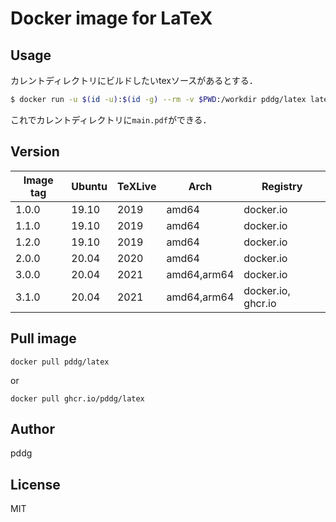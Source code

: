 # Docker image for LaTeX

## Usage

カレントディレクトリにビルドしたいtexソースがあるとする．

```bash
$ docker run -u $(id -u):$(id -g) --rm -v $PWD:/workdir pddg/latex latexmk main.tex
```

これでカレントディレクトリに`main.pdf`ができる．

## Version

| Image tag | Ubuntu | TeXLive | Arch        | Registry           |
| --------- | ------ | ------- | ----------- | ------------------ |
| 1.0.0     | 19.10  | 2019    | amd64       | docker.io          |
| 1.1.0     | 19.10  | 2019    | amd64       | docker.io          |
| 1.2.0     | 19.10  | 2019    | amd64       | docker.io          |
| 2.0.0     | 20.04  | 2020    | amd64       | docker.io          |
| 3.0.0     | 20.04  | 2021    | amd64,arm64 | docker.io          |
| 3.1.0     | 20.04  | 2021    | amd64,arm64 | docker.io, ghcr.io |


## Pull image

```
docker pull pddg/latex
```

or

```
docker pull ghcr.io/pddg/latex
```

## Author

pddg

## License

MIT

